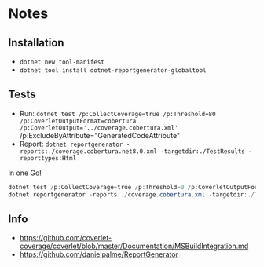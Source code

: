 # Notes

## Installation

- `dotnet new tool-manifest`
- `dotnet tool install dotnet-reportgenerator-globaltool`

## Tests

- Run: `dotnet test /p:CollectCoverage=true /p:Threshold=80 /p:CoverletOutputFormat=cobertura /p:CoverletOutput='../coverage.cobertura.xml'` /p:ExcludeByAttribute="GeneratedCodeAttribute"
- Report: `dotnet reportgenerator -reports:./coverage.cobertura.net8.0.xml -targetdir:./TestResults -reporttypes:Html`

In one Go!

```powershell
dotnet test /p:CollectCoverage=true /p:Threshold=0 /p:CoverletOutputFormat=cobertura /p:CoverletOutput='../coverage.cobertura.xml' /p:ExcludeByAttribute="GeneratedCodeAttribute"
dotnet reportgenerator -reports:./coverage.cobertura.xml -targetdir:./TestResults -reporttypes:Html
```

## Info

- https://github.com/coverlet-coverage/coverlet/blob/master/Documentation/MSBuildIntegration.md
- https://github.com/danielpalme/ReportGenerator
